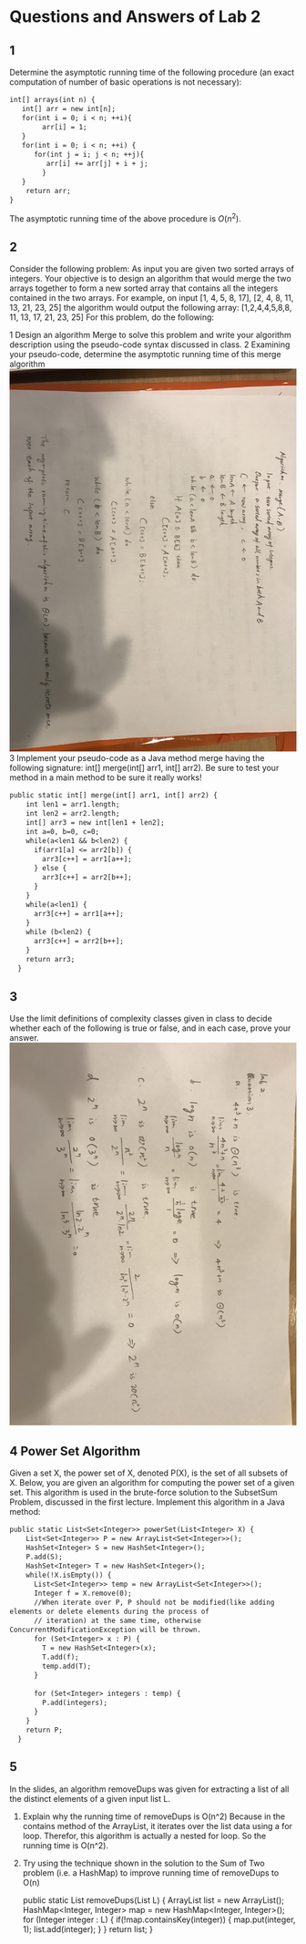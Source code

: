 # Questions and Answers of Lab 2

## 1
Determine the asymptotic running time of the following procedure (an exact computation of number of basic operations is not necessary):

    int[] arrays(int n) {
       int[] arr = new int[n];
       for(int i = 0; i < n; ++i){
            arr[i] = 1;
       }
       for(int i = 0; i < n; ++i) {
          for(int j = i; j < n; ++j){
             arr[i] += arr[j] + i + j;
            }
       }
        return arr;
    }

The asymptotic running time of the above procedure is $O(n^2)$.

## 2
Consider the following problem: As input you are given two sorted arrays of integers. Your objective is to design an algorithm that would merge the two arrays together to form a new sorted array that contains all the integers contained in the two arrays. For example, on input
           [1, 4, 5, 8, 17], [2, 4, 8, 11, 13, 21, 23, 25]
the algorithm would output the following array:
     [1,2,4,4,5,8,8, 11, 13, 17, 21, 23, 25]
For this problem, do the following:

 1  Design an algorithm Merge to solve this problem and write your algorithm description using the pseudo-code syntax discussed in class.
 2  Examining your pseudo-code, determine the asymptotic running time of this merge algorithm
 ![Answer of the above two questions](https://github.com/yuliangjin1985/mum-algorithm/blob/master/assignments/pics/IMG_4151.JPG)
 3  Implement your pseudo-code as a Java method merge having the following signature: int[] merge(int[] arr1, int[] arr2). Be sure to test your method in a main method to be sure it really works!

    public static int[] merge(int[] arr1, int[] arr2) {
        int len1 = arr1.length;
        int len2 = arr2.length;
        int[] arr3 = new int[len1 + len2];
        int a=0, b=0, c=0;
        while(a<len1 && b<len2) {
          if(arr1[a] <= arr2[b]) {
            arr3[c++] = arr1[a++];
          } else {
            arr3[c++] = arr2[b++];
          }
        }
        while(a<len1) {
          arr3[c++] = arr1[a++];
        }
        while (b<len2) {
          arr3[c++] = arr2[b++];
        }
        return arr3;
      }


## 3
Use the limit definitions of complexity classes given in class to decide whether each of the following is true or false, and in each case, prove your answer.
 ![Anser of question 3](https://github.com/yuliangjin1985/mum-algorithm/blob/master/assignments/pics/IMG_4153.JPG)

## 4 Power Set Algorithm
Given a set X, the power set of X, denoted P(X), is the set of all subsets of X. Below, you are given an algorithm for computing the power set of a given set. This algorithm is used in the brute-force solution to the SubsetSum Problem, discussed in the first lecture. Implement this algorithm in a Java method:

    public static List<Set<Integer>> powerSet(List<Integer> X) {
        List<Set<Integer>> P = new ArrayList<Set<Integer>>();
        HashSet<Integer> S = new HashSet<Integer>();
        P.add(S);
        HashSet<Integer> T = new HashSet<Integer>();
        while(!X.isEmpty()) {
          List<Set<Integer>> temp = new ArrayList<Set<Integer>>();
          Integer f = X.remove(0);
          //When iterate over P, P should not be modified(like adding elements or delete elements during the process of
          // iteration) at the same time, otherwise ConcurrentModificationException will be thrown.
          for (Set<Integer> x : P) {
            T = new HashSet<Integer>(x);
            T.add(f);
            temp.add(T);
          }

          for (Set<Integer> integers : temp) {
            P.add(integers);
          }
        }
        return P;
      }

## 5
In the slides, an algorithm removeDups was given for extracting a list of all the distinct elements of a given input list L.

 1. Explain why the running time of removeDups is O(n^2)
   Because in the contains method of the ArrayList, it iterates over the list data using a for loop. Therefor, this algorithm is actually a nested for loop. So the running time is O(n^2).
 2. Try using the technique shown in the solution to the Sum of Two problem (i.e. a HashMap) to improve running time of removeDups to O(n)

    public static List<Integer> removeDups(List<Integer> L) {
        ArrayList<Integer> list = new ArrayList<Integer>();
        HashMap<Integer, Integer> map = new HashMap<Integer, Integer>();
        for (Integer integer : L) {
          if(!map.containsKey(integer)) {
            map.put(integer, 1);
            list.add(integer);
          }
        }
        return list;
      }

